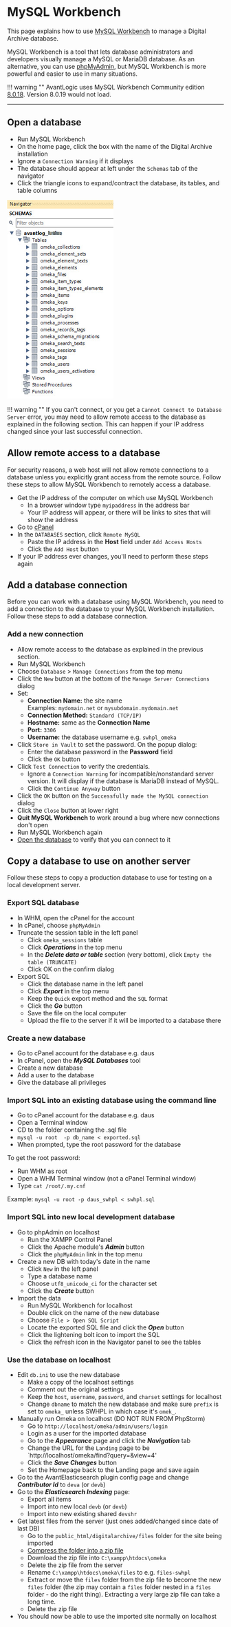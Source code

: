 # MySQL Workbench

This page explains how to use [MySQL Workbench](https://www.mysql.com/products/workbench/)
to manage a Digital Archive database.

MySQL Workbench is a tool that lets database administrators and developers visually manage a
MySQL or MariaDB database. As an alternative, you can use [phpMyAdmin](https://www.phpmyadmin.net/),
but MySQL Workbench is more powerful and easier to use in many situations.

!!! warning ""
    AvantLogic uses MySQL Workbench Community edition
    [8.0.18](https://dev.mysql.com/downloads/workbench/). Version 8.0.19 would not load.

---

## Open a database

-   Run MySQL Workbench
-   On the home page, click the box with the name of the Digital Archive installation
-   Ignore a `Connection Warning` if it displays
-   The database should appear at left under the `Schemas` tab of the navigator
-   Click the triangle icons to expand/contract the database, its tables, and table columns

![Schema](mysql-1.jpg)

!!! warning ""
    If you can't connect, or you get a `Cannot Connect to Database Server` error, you may need
    to allow remote access to the database as explained in the following section. This can
    happen if your IP address changed since your last successful connection.

## Allow remote access to a database

For security reasons, a web host will not allow remote connections to a database
unless you explicitly grant access from the remote source. Follow these steps to
allow MySQL Workbench to remotely access a database.

-   Get the IP address of the computer on which use MySQL Workbench
    -	In a browser window type `myipaddress` in the address bar
    -   Your IP address will appear, or there will be links to sites that will show the address
-	Go to [cPanel](web-host.md#cpanel)
-	In the `DATABASES` section, click `Remote MySQL`
    -	Paste the IP address in the **Host** field under `Add Access Hosts`
    -	Click the `Add Host` button
-   If your IP address ever changes, you'll need to perform these steps again

## Add a database connection

Before you can work with a database using MySQL Workbench, you need to add a
connection to the database to your MySQL Workbench installation. Follow these steps
to add a database connection.

### Add a new connection

-   Allow remote access to the database as explained in the previous section.
-   Run MySQL Workbench
-	Choose `Database` > `Manage Connections` from the top menu
-	Click the `New` button at the bottom of the `Manage Server Connections` dialog
-	Set:
    -	**Connection Name:** the site name  
        Examples: `mydomain.net` or `mysubdomain.mydomain.net`
    -	**Connection Method:** `Standard (TCP/IP)`
    -	**Hostname:** same as the **Connection Name**
    -	**Port:** `3306`
    -	**Username:** the database username e.g. `swhpl_omeka`
-	Click `Store in Vault` to set the password. On the popup dialog:
    -   Enter the database password in the **Password** field
    -   Click the `OK` button
-	Click `Test Connection` to verify the credentials.
    -   Ignore a `Connection Warning` for incompatible/nonstandard server version.
        It will display if the database is MariaDB instead of MySQL.
    -   Click the `Continue Anyway` button
-   Click the `OK` button on the `Successfully made the MySQL connection` dialog
-	Click the `Close` button at lower right
-	**Quit MySQL Workbench** to work around a bug where new connections don't open
-   Run MySQL Workbench again
-   [Open the database](#open-a-database) to verify that you can connect to it

## Copy a database to use on another server

Follow these steps to copy a production database to use for testing on a local
development server.

### Export SQL database

-   In WHM, open the cPanel for the account
-   In cPanel, choose `phpMyAdmin`
-   Truncate the session table in the left panel
    -   Click `omeka_sessions` table
    -   Click **_Operations_** in the top menu
    -   In the **_Delete data or table_** section (very bottom), click `Empty the table (TRUNCATE)`
    -   Click OK on the confirm dialog
-   Export SQL
    -   Click the database name in the left panel
    -   Click **_Export_** in the top menu
    -   Keep the `Quick` export method and the `SQL` format
    -   Click the **_Go_** button
    -   Save the file on the local computer
    -   Upload the file to the server if it will be imported to a database there

### Create a new database

-   Go to cPanel account for the database e.g. daus
-   In cPanel, open the **_MySQL Databases_** tool
-   Create a new database
-   Add a user to the database
-   Give the database all privileges 

### Import SQL into an existing database using the command line

-   Go to cPanel account for the database e.g. daus
-   Open a Terminal window
-   CD to the folder containing the .sql file
-   `mysql -u root  -p db_name < exported.sql`
-   When prompted, type the root password for the database

To get the root password:

-   Run WHM as root
-   Open a WHM Terminal window (not a cPanel Terminal window)
-   Type `cat /root/.my.cnf`

Example: `mysql -u root -p daus_swhpl < swhpl.sql`

### Import SQL into new local development database

-   Go to phpAdmin on localhost
    -   Run the XAMPP Control Panel
    -   Click the Apache module's **_Admin_** button
    -   Click the `phpMyAdmin` link in the top menu
-   Create a new DB with today's date in the name
    -   Click `New` in the left panel
    -   Type a database name
    -   Choose `utf8_unicode_ci` for the character set
    -   Click the **_Create_** button
-   Import the data    
    -   Run MySQL Workbench for localhost 
    -   Double click on the name of the new database
    -   Choose `File > Open SQL Script`
    -   Locate the exported SQL file and click the **_Open_** button
    -   Click the lightening bolt icon to import the SQL
    -   Click the refresh icon in the Navigator panel to see the tables

### Use the database on localhost

-   Edit `db.ini` to use the new database
    -   Make a copy of the localhost settings
    -   Comment out the original settings
    -   Keep the `host`, `username`, `password`, and `charset` settings for localhost
    -   Change `dbname` to match the new database and make sure `prefix` is set to `omeka_` unless SWHPL in which case it's `omek_`. 
-   Manually run Omeka on localhost (DO NOT RUN FROM PhpStorm)
    -   Go to `http://localhost/omeka/admin/users/login`
    -   Login as a user for the imported database
    -   Go to the **_Appearance_** page and click the **_Navigation_** tab
    -   Change the URL for the `Landing` page to be `http://localhost/omeka/find?query=&view=4'
    -   Click the **_Save Changes_** button
    -   Set the Homepage back to the Landing page and save again
-   Go to the AvantElasticsearch plugin config page and change **_Contributor Id_** to `deva` (or `devb`)
-   Go to the **_Elasticsearch Indexing_** page:
    -   Export all items
    -   Import into new local `devb` (or `devb`)
    -   Import into new existing shared `devshr`
-   Get latest files from the server (just ones added/changed since date of last DB)
    -   Go to the `public_html/digitalarchive/files` folder for the site being imported
    -   [Compress the folder into a zip file](/technology/web-host/#compress-a-large-folder-on-the-server)
    -   Download the zip file into `C:\xampp\htdocs\omeka`
    -   Delete the zip file from the server
    -   Rename `C:\xampp\htdocs\omeka\files` to e.g. `files-swhpl`
    -   Extract or move the `files` folder from the zip file to become the new `files` folder
        (the zip may contain a `files` folder nested in a `files` folder - do the right thing). Extracting a very large zip file can take a long time.
    -   Delete the zip file
-   You should now be able to use the imported site normally on localhost
